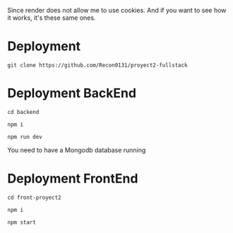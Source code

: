 
Since render does not allow me to use cookies. And if you want to see how it works, it's these same ones.

<h1>Deployment</h1>

`git clone https://github.com/Recon0131/proyect2-fullstack`

<h1>Deployment BackEnd</h1>

`cd backend`

`npm i`

`npm run dev`

<p>You need to have a Mongodb database running</p>

<h1>Deployment FrontEnd</h1>

`cd front-proyect2`

`npm i`

`npm start`
